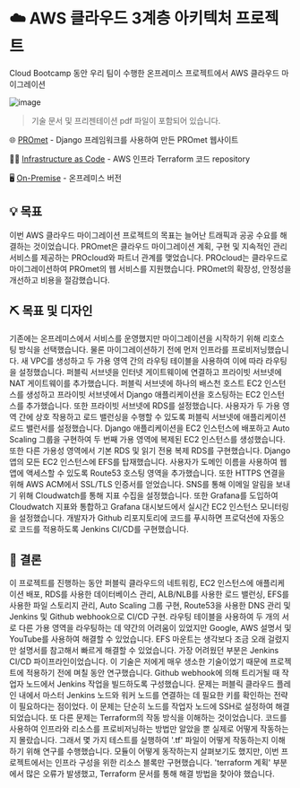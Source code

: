 # ☁️  AWS 클라우드 3계층 아키텍처 프로젝트

Cloud Bootcamp 동안 우리 팀이 수행한 온프레미스 프로젝트에서 AWS 클라우드 마이그레이션

![image](https://user-images.githubusercontent.com/76054852/230936330-b24d41ad-f4ea-459e-882b-bea13521a3df.png)

> 기술 문서 및 프리젠테이션 pdf 파일이 포함되어 있습니다.

🌐 [PROmet](https://github.com/sch8536/PROmet-Website) - Django 프레임워크를 사용하여 만든 PROmet 웹사이트

👨‍💻 [Infrastructure as Code](https://github.com/sch8536/AWS-3-tier-Terraform) -  AWS 인프라 Terraform 코드 repository

🖥️ [On-Premise](https://github.com/sch8536/PROmet-On-Premise-Project) - 온프레미스 버전


## 💡 목표

이번 AWS 클라우드 마이그레이션 프로젝트의 목표는 늘어난 트래픽과 공공 수요를 해결하는 것이었습니다. PROmet은 클라우드 마이그레이션 계획, 구현 및 지속적인 관리 서비스를 제공하는 PROcloud와 파트너 관계를 맺었습니다. PROcloud는 클라우드로 마이그레이션하여 PROmet의 웹 서비스를 지원했습니다. PROmet의 확장성, 안정성을 개선하고 비용을 절감했습니다.

## ⛏️ 목표 및 디자인
기존에는 온프레미스에서 서비스를 운영했지만 마이그레이션을 시작하기 위해 리호스팅 방식을 선택했습니다. 물론 마이그레이션하기 전에 먼저 인프라를 프로비저닝했습니다. 새 VPC를 생성하고 두 가용 영역 간의 라우팅 테이블을 사용하여 이에 따라 라우팅을 설정했습니다. 퍼블릭 서브넷을 인터넷 게이트웨이에 연결하고 프라이빗 서브넷에 NAT 게이트웨이를 추가했습니다. 퍼블릭 서브넷에 하나의 배스천 호스트 EC2 인스턴스를 생성하고 프라이빗 서브넷에서 Django 애플리케이션을 호스팅하는 EC2 인스턴스를 추가했습니다. 또한 프라이빗 서브넷에 RDS를 설정했습니다. 사용자가 두 가용 영역 간에 상호 작용하고 로드 밸런싱을 수행할 수 있도록 퍼블릭 서브넷에 애플리케이션 로드 밸런서를 설정했습니다. Django 애플리케이션을 EC2 인스턴스에 배포하고 Auto Scaling 그룹을 구현하여 두 번째 가용 영역에 복제된 EC2 인스턴스를 생성했습니다. 또한 다른 가용성 영역에서 기본 RDS 및 읽기 전용 복제 RDS를 구현했습니다. Django 앱의 모든 EC2 인스턴스에 EFS를 탑재했습니다. 사용자가 도메인 이름을 사용하여 웹 앱에 액세스할 수 있도록 Route53 호스팅 영역을 추가했습니다. 또한 HTTPS 연결을 위해 AWS ACM에서 SSL/TLS 인증서를 얻었습니다. SNS를 통해 이메일 알림을 보내기 위해 Cloudwatch를 통해 지표 수집을 설정했습니다. 또한 Grafana를 도입하여 Cloudwatch 지표와 통합하고 Grafana 대시보드에서 실시간 EC2 인스턴스 모니터링을 설정했습니다. 개발자가 Github 리포지토리에 코드를 푸시하면 프로덕션에 자동으로 코드를 적용하도록 Jenkins CI/CD를 구현했습니다.


## 📝 결론

이 프로젝트를 진행하는 동안 퍼블릭 클라우드의 네트워킹, EC2 인스턴스에 애플리케이션 배포, RDS를 사용한 데이터베이스 관리, ALB/NLB를 사용한 로드 밸런싱, EFS를 사용한 파일 스토리지 관리, Auto Scaling 그룹 구현, Route53을 사용한 DNS 관리 및 Jenkins 및 Github webhook으로 CI/CD 구현. 라우팅 테이블을 사용하여 두 개의 서로 다른 가용 영역을 라우팅하는 데 약간의 어려움이 있었지만 Google, AWS 설명서 및 YouTube를 사용하여 해결할 수 있었습니다. EFS 마운트는 생각보다 조금 오래 걸렸지만 설명서를 참고해서 빠르게 해결할 수 있었습니다. 가장 어려웠던 부분은 Jenkins CI/CD 파이프라인이었습니다. 이 기술은 저에게 매우 생소한 기술이었기 때문에 프로젝트에 적용하기 전에 며칠 동안 연구했습니다. Github webhook에 의해 트리거될 때 작업자 노드에서 Jenkins 작업을 빌드하도록 구성했습니다. 문제는 퍼블릭 클라우드 플레인 내에서 마스터 Jenkins 노드와 워커 노드를 연결하는 데 필요한 키를 확인하는 전략이 필요하다는 점이었다. 이 문제는 단순히 노드를 작업자 노드에 SSH로 설정하여 해결되었습니다. 또 다른 문제는 Terraform의 작동 방식을 이해하는 것이었습니다. 코드를 사용하여 인프라와 리소스를 프로비저닝하는 방법만 알았을 뿐 실제로 어떻게 작동하는지 몰랐습니다. 그래서 몇 가지 테스트를 실행하여 '.tf' 파일이 어떻게 작동하는지 이해하기 위해 연구를 수행했습니다. 모듈이 어떻게 동작하는지 살펴보기도 했지만, 이번 프로젝트에서는 인프라 구성을 위한 리소스 블록만 구현했습니다. 'terraform 계획' 부분에서 많은 오류가 발생했고, Terraform 문서를 통해 해결 방법을 찾아야 했습니다.

